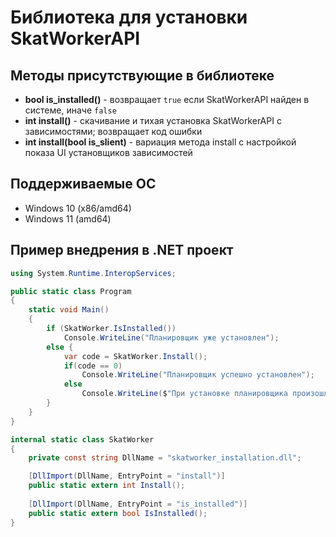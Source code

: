 # Библиотека для установки SkatWorkerAPI

## Методы присутствующие в библиотеке

- **bool is_installed()** - возвращает `true` если SkatWorkerAPI найден в системе, иначе `false`
- **int install()** - скачивание и тихая установка SkatWorkerAPI с зависимостями; возвращает код ошибки
- **int install(bool is_slient)** - вариация метода install с настройкой показа UI установщиков зависимостей

## Поддерживаемые ОС

- Windows 10 (x86/amd64)
- Windows 11 (amd64)

## Пример внедрения в .NET проект

```csharp
using System.Runtime.InteropServices;

public static class Program
{
    static void Main()
    {
        if (SkatWorker.IsInstalled())
            Console.WriteLine("Планировщик уже установлен");
        else {
            var code = SkatWorker.Install();
            if(code == 0)
                Console.WriteLine("Планировщик успешно установлен");
            else
                Console.WriteLine($"При установке планировщика произошла ошибка (Код: {code}).");
        }
    }  
}

internal static class SkatWorker
{
    private const string DllName = "skatworker_installation.dll";

    [DllImport(DllName, EntryPoint = "install")]
    public static extern int Install();
    
    [DllImport(DllName, EntryPoint = "is_installed")]
    public static extern bool IsInstalled();
}
```

